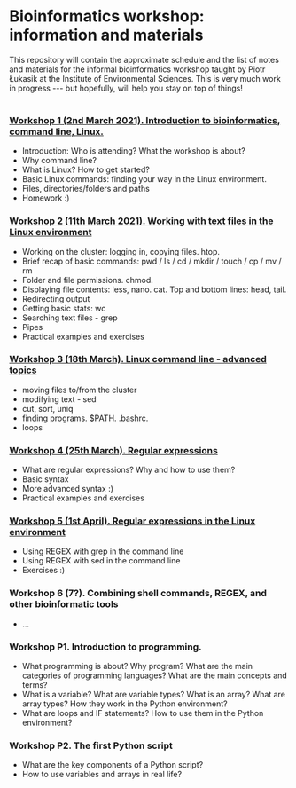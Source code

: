 # Bioinformatics workshop: information and materials
This repository will contain the approximate schedule and the list of notes and materials for the informal bioinformatics workshop taught by Piotr Łukasik at the Institute of Environmental Sciences. This is very much work in progress --- but hopefully, will help you stay on top of things!  
&nbsp;  
  

### [Workshop 1 (2nd March 2021). Introduction to bioinformatics, command line, Linux.](Workshop1.md)
   * Introduction: Who is attending? What the workshop is about? 
   * Why command line?
   * What is Linux? How to get started?
   * Basic Linux commands: finding your way in the Linux environment.
   * Files, directories/folders and paths
   * Homework :)
&nbsp;  
  
### [Workshop 2 (11th March 2021). Working with text files in the Linux environment](Workshop2.md)
   * Working on the cluster: logging in, copying files. htop.
   * Brief recap of basic commands: pwd / ls / cd / mkdir / touch / cp / mv / rm
   * Folder and file permissions. chmod.
   * Displaying file contents: less, nano. cat. Top and bottom lines: head, tail.
   * Redirecting output
   * Getting basic stats: wc
   * Searching text files - grep
   * Pipes
   * Practical examples and exercises
&nbsp;  
  
### [Workshop 3 (18th March). Linux command line - advanced topics](Workshop3.md)
   * moving files to/from the cluster
   * modifying text - sed
   * cut, sort, uniq
   * finding programs. $PATH. .bashrc.
   * loops
&nbsp;  
  
### [Workshop 4 (25th March). Regular expressions](Workshop4.md)
   * What are regular expressions? Why and how to use them?
   * Basic syntax
   * More advanced syntax :)
   * Practical examples and exercises
&nbsp;  
  
### [Workshop 5 (1st April). Regular expressions in the Linux environment](Workshop5.md)
   * Using REGEX with grep in the command line
   * Using REGEX with sed in the command line
   * Exercises :)
&nbsp;  
  
### Workshop 6 (7?). Combining shell commands, REGEX, and other bioinformatic tools
   * ...
&nbsp;  
  
### Workshop P1. Introduction to programming.  
   * What programming is about? Why program? What are the main categories of programming languages? What are the main concepts and terms?  
   * What is a variable? What are variable types? What is an array? What are array types? How they work in the Python environment?
   * What are loops and IF statements? How to use them in the Python environment?
&nbsp;  
  
### Workshop P2. The first Python script
   * What are the key components of a Python script?
   * How to use variables and arrays in real life?
  
&nbsp;  
  
